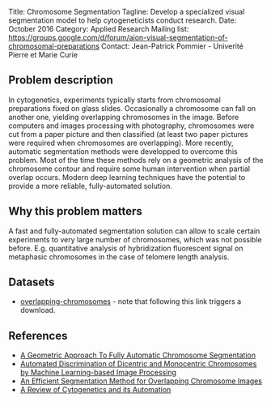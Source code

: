 Title: Chromosome Segmentation
Tagline: Develop a specialized visual segmentation model to help cytogeneticists conduct research.
Date: October 2016
Category: Applied Research
Mailing list: https://groups.google.com/d/forum/aion-visual-segmentation-of-chromosomal-preparations
Contact: Jean-Patrick Pommier - Univerité Pierre et Marie Curie


## Problem description

In cytogenetics, experiments typically starts from chromosomal preparations fixed on glass slides. Occasionally a chromosome can fall on another one, yielding overlapping chromosomes in the image. Before computers and images processing with photography, chromosomes were cut from a paper picture and then classified (at least two paper pictures were required when chromosomes are overlapping). More recently, automatic segmentation methods were developped to overcome this problem. Most of the time these methods rely on a geometric analysis of the chromosome contour and require some human intervention when partial overlap occurs. Modern deep learning techniques have the potential to provide a more reliable, fully-automated solution.


## Why this problem matters

A fast and fully-automated segmentation solution can allow to scale certain experiments to very large number of chromosomes, which was not possible before. E.g. quantitative analysis of hybridization fluorescent signal on metaphasic chromosomes in the case of telomere length analysis.


## Datasets

- [overlapping-chromosomes](https://www.kaggle.com/jeanpat/overlapping-chromosomes/downloads/overlapping-chromosomes.zip) - note that following this link triggers a download.


## References

- [A Geometric Approach To Fully Automatic Chromosome Segmentation](https://arxiv.org/abs/1112.4164)
- [Automated Discrimination of Dicentric and Monocentric Chromosomes by Machine Learning-based Image Processing](http://biorxiv.org/content/biorxiv/early/2016/01/19/037309.full.pdf)
- [An Efficient Segmentation Method for Overlapping Chromosome Images](http://research.ijcaonline.org/volume95/number1/pxc3894861.pdf)
- [A Review of Cytogenetics and its Automation](http://www.scialert.net/qredirect.php?doi=jms.2007.1.18&linkid=pdf)
